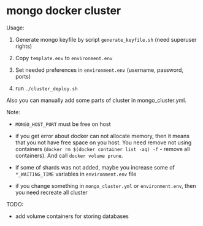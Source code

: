 # mongo docker cluster

Usage:

  1. Generate mongo keyfile by script `generate_keyfile.sh` (need superuser rights)

  2. Copy `template.env` to `environment.env`

  3. Set needed preferences in `environment.env` (username, password, ports)

  4. run `./cluster_deploy.sh`


Also you can manually add some parts of cluster in mongo_cluster.yml.


Note:

  - `MONGO_HOST_PORT` must be free on host

  - if you get error about docker can not allocate memory, then it means that
    you not have free space on you host. You need remove not using containers
    (`docker rm $(docker container list -aq) -f` - remove all containers). And
    call `docker volume prune`.

  - if some of shards was not added, maybe you increase some of `*_WAITING_TIME`
    variables in `environment.env` file

  - if you change something in `mongo_cluster.yml` or `environment.env`, then you need
    recreate all cluster


TODO:

  - add volume containers for storing databases

